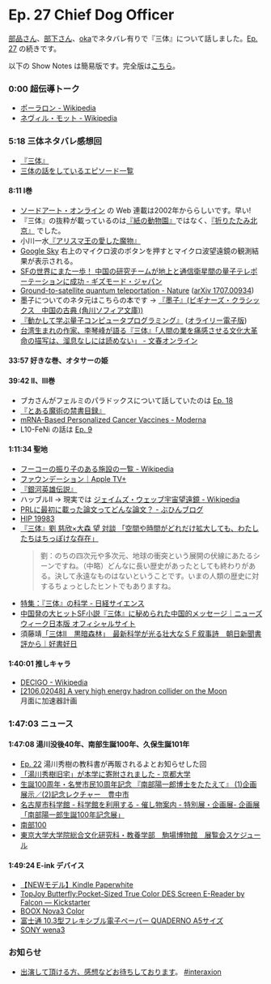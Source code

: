 # Ep. 27 Chief Dog Officer

[部品さん](https://twitter.com/tjmlab)、[部下さん](https://twitter.com/elmizbuka)、[oka](https://twitter.com/nowohyeah)でネタバレ有りで『三体』について話しました。[Ep. 27](https://interaxion-podcast.github.io/27) の続きです。

以下の Show Notes は簡易版です。完全版は[こちら](https://interaxion-podcast.github.io/28)。

### 0:00 超伝導トーク

- [ポーラロン - Wikipedia](https://ja.wikipedia.org/wiki/%E3%83%9D%E3%83%BC%E3%83%A9%E3%83%AD%E3%83%B3)
- [ネヴィル・モット - Wikipedia](https://ja.wikipedia.org/wiki/%E3%83%8D%E3%83%B4%E3%82%A3%E3%83%AB%E3%83%BB%E3%83%A2%E3%83%83%E3%83%88)

### 5:18 三体ネタバレ感想回

- [『三体』](https://amzn.to/3mqtPdr)
- [三体の話をしているエピソード一覧](https://interaxion-podcast.github.io/tags/#%E4%B8%89%E4%BD%93)

#### 8:11 I巻

- [ソードアート・オンライン](https://amzn.to/3oDJfOe) の Web 連載は2002年かららしいです。早い!
- 『三体』の抜粋が載っているのは[『紙の動物園』](https://amzn.to/3FfaGUe)ではなく、[『折りたたみ北京』](https://amzn.to/2WM1Xrn) でした。
- 小川一水[『アリスマ王の愛した魔物』](https://amzn.to/3Aj51c9)
- [Google Sky](https://www.google.com/sky/) 右上のマイクロ波のボタンを押すとマイクロ波望遠鏡の観測結果が表示される。
- [SFの世界にまた一歩！ 中国の研究チームが地上と通信衛星間の量子テレポーテーションに成功 - ギズモード・ジャパン](https://www.gizmodo.jp/2017/07/quantum-teleportation-science.html)
- [Ground-to-satellite quantum teleportation - Nature](https://www.nature.com/articles/nature23675) ([arXiv 1707.00934](https://arxiv.org/abs/1707.00934))
- 墨子についてのネタ元はこちらの本です → [『墨子』(ビギナーズ・クラシックス　中国の古典 (角川ソフィア文庫))](https://amzn.to/3FmRaW0)
- [『動かして学ぶ量子コンピュータプログラミング』](https://amzn.to/3fiUeaM) ([オライリー電子版](https://www.oreilly.co.jp/books/9784873119199/))
- [台湾生まれの作家、李琴峰が語る『三体』「人間の業を痛感させる文化大革命の描写は、溜息なしには読めない」 - 文春オンライン](https://bunshun.jp/articles/-/45765)

#### 33:57 好きな巻、オタサーの姫

#### 39:42 II、III巻

- ブカさんがフェルミのパラドックスについて話していたのは [Ep. 18](https://interaxion-podcast.github.io/18)
- [『とある魔術の禁書目録』](https://amzn.to/2YnrXdx)
- [mRNA-Based Personalized Cancer Vaccines - Moderna](https://www.modernatx.com/pipeline/therapeutic-areas/mrna-personalized-cancer-vaccines-and-immuno-oncology)
- L10-FeNi の話は [Ep. 9](https://interaxion-podcast.github.io/9)

#### 1:11:34 聖地

- [フーコーの振り子のある施設の一覧 - Wikipedia](https://ja.wikipedia.org/wiki/%E3%83%95%E3%83%BC%E3%82%B3%E3%83%BC%E3%81%AE%E6%8C%AF%E3%82%8A%E5%AD%90%E3%81%AE%E3%81%82%E3%82%8B%E6%96%BD%E8%A8%AD%E3%81%AE%E4%B8%80%E8%A6%A7)
- [ファウンデーション｜Apple TV+](https://tv.apple.com/jp/show/foundation/umc.cmc.5983fipzqbicvrve6jdfep4x3)
- [『銀河英雄伝説』](https://amzn.to/3my5yCf)
- ハッブルII → 現実では [ジェイムズ・ウェッブ宇宙望遠鏡 - Wikipedia](https://ja.wikipedia.org/wiki/%E3%82%B8%E3%82%A7%E3%82%A4%E3%83%A0%E3%82%BA%E3%83%BB%E3%82%A6%E3%82%A7%E3%83%83%E3%83%96%E5%AE%87%E5%AE%99%E6%9C%9B%E9%81%A0%E9%8F%A1)
- [PRLに最初に載った論文ってどんな論文？ - ぶひんブログ](https://buhin-blog.blogspot.com/2021/09/prl.html)
- [HIP 19983](http://simbad.u-strasbg.fr/simbad/sim-id?Ident=HIP+19983)
- [『三体』劉 慈欣×大森 望 対談 「空間や時間がどれだけ拡大しても、わたしたちはちっぽけな存在」](https://realsound.jp/book/2021/07/post-805095_2.html)  
  >劉：のちの四次元や多次元、地球の衝突という展開の伏線にあたるシーンですね。（中略）どんなに長い歴史があったとしても終わりがある。決して永遠なものはないということです。いまの人類の歴史に対するちょっとしたヒントでもありますね。
- [特集：『三体』の科学 - 日経サイエンス](https://www.nikkei-science.com/202003_026.html)
- [中国発の大ヒットSF小説『三体』に秘められた中国的メッセージ｜ニューズウィーク日本版 オフィシャルサイト](https://www.newsweekjapan.jp/satire_china/2021/08/sf-1.php)
- 須藤靖[「三体Ⅱ　黒暗森林」　最新科学が光る壮大なＳＦ叙事詩　朝日新聞書評から｜好書好日](https://book.asahi.com/article/13656081)

#### 1:40:01 推しキャラ

- [DECIGO - Wikipedia](https://ja.wikipedia.org/wiki/DECIGO)
- [[2106.02048] A very high energy hadron collider on the Moon](https://arxiv.org/abs/2106.02048)  
  月面に加速器計画

### 1:47:03 ニュース

#### 1:47:08 湯川没後40年、南部生誕100年、久保生誕101年

- [Ep. 22](https://interaxion-podcast.github.io/22) 湯川秀樹の教科書が再販されるよとお知らせした回
- [「湯川秀樹旧宅」が本学に寄附されました - 京都大学](https://www.kyoto-u.ac.jp/ja/news/2021-09-22)
- [生誕100周年・名誉市民10周年記念 『南部陽一郎博士をたたえて』 (1)企画展示／(2)記念レクチャー　豊中市](https://www.city.toyonaka.osaka.jp/miryoku/kagayaku/nanbu100.html)
- [名古屋市科学館 - 科学館を利用する - 催し物案内 - 特別展・企画展- 企画展「南部陽一郎生誕100年記念展」](http://www.ncsm.city.nagoya.jp/visit/attraction/special_exhibition/100.html)
- [南部100](https://www2.kek.jp/theory-center/nambu100/index.html)
- [東京大学大学院総合文化研究科・教養学部　駒場博物館　展覧会スケジュール](http://museum.c.u-tokyo.ac.jp/2021.html#kubo2021)

#### 1:49:24 E-ink デバイス

- [【NEWモデル】Kindle Paperwhite](https://amzn.to/3BxcSUI)
- [TopJoy Butterfly:Pocket-Sized True Color DES Screen E-Reader by Falcon — Kickstarter](https://www.kickstarter.com/projects/topjoy/topjoy-butterfly-pocket-sized-true-color-des-screen-e-reader)
- [BOOX Nova3 Color](https://amzn.to/2YzOQuf)
- [富士通 10.3型フレキシブル電子ペーパー QUADERNO A5サイズ](https://amzn.to/3FlZuFD)
- [SONY wena3](https://amzn.to/3Dicc69)

### お知らせ

- [出演して頂ける方、感想などお待ちしております](https://interaxion-podcast.github.io/feedback/)。 [#interaxion](https://twitter.com/hashtag/interaxion)
